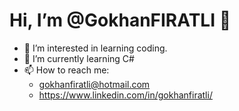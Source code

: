 # Hi, I’m @GokhanFIRATLI 👋
- 👀 I’m interested in learning coding.
- 🌱 I’m currently learning C#
- 📫 How to reach me:
    - gokhanfiratli@hotmail.com
    - https://www.linkedin.com/in/gokhanfiratli/

<!---
GokhanFIRATLI/GokhanFIRATLI is a ✨ special ✨ repository because its `README.md` (this file) appears on your GitHub profile.
You can click the Preview link to take a look at your changes.
--->
